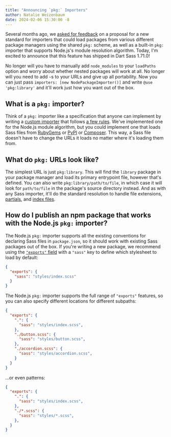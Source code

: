 ```yaml
---
title: "Announcing `pkg:` Importers"
author: Natalie Weizenbaum
date: 2024-02-06 15:30:00 -8
---
```


Several months ago, we [asked for feedback] on a proposal for a new standard for
importers that could load packages from various different package managers using
the shared `pkg:` scheme, as well as a built-in `pkg:` importer that supports
Node.js's module resolution algorithm. Today, I'm excited to announce that this
feature has shipped in Dart Sass 1.71.0!

[asked for feedback]: ./039-rfc-package-importer

No longer will you have to manually add `node_modules` to your `loadPaths`
option and worry about whether nested packages will work at all. No longer will
you need to add `~`s to your URLs and give up all portability. Now you can just
pass `importers: [new NodePackageImporter()]` and write `@use 'pkg:library'` and
it'll work just how you want out of the box.

## What is a `pkg:` importer?

Think of a `pkg:` importer like a specification that anyone can implement by
writing a [custom importer] that follows [a few rules]. We've implemented one for
the Node.js module algorithm, but you could implement one that loads Sass files
from [RubyGems] or [PyPI] or [Composer]. This way, a Sass file doesn't have to
change the URLs it loads no matter where it's loading them from.

[custom importer]: /documentation/js-api/interfaces/importer/
[a few rules]: /documentation/at-rules/use#rules-for-a-pkg-importer
[RubyGems]: https://rubygems.org/
[PyPI]: https://pypi.org/
[Composer]: https://getcomposer.org/

## What do `pkg:` URLs look like?

The simplest URL is just `pkg:library`. This will find the `library` package in
your package manager and load its primary entrypoint file, however that's
defined. You can also write `pkg:library/path/to/file`, in which case it will
look for `path/to/file` in the package's source directory instead. And as with
any Sass importer, it'll do the standard resolution to handle file extensions,
[partials], and [index files].

[partials]: /documentation/at-rules/use#partials
[index files]: /documentation/at-rules/use#index-files

## How do I publish an npm package that works with the Node.js `pkg:` importer?

The Node.js `pkg:` importer supports all the existing conventions for declaring
Sass files in `package.json`, so it should work with existing Sass packages out
of the box. If you're writing a new package, we recommend using the [`"exports"`
field] with a `"sass"` key to define which stylesheet to load by default:

[`"exports"` field]: https://nodejs.org/api/packages.html#conditional-exports

```json
{
  "exports": {
    "sass": "styles/index.scss"
  }
}
```

The Node.js `pkg:` importer supports the full range of `"exports"` features, so
you can also specify different locations for different subpaths:

```json
{
  "exports": {
    ".": {
      "sass": "styles/index.scss",
    },
    "./button.scss": {
      "sass": "styles/button.scss",
    },
    "./accordion.scss": {
      "sass": "styles/accordion.scss",
    }
  }
}
```

...or even patterns:

```json
{
  "exports": {
    ".": {
      "sass": "styles/index.scss",
    },
    "./*.scss": {
      "sass": "styles/*.scss",
    },
  }
}
```

